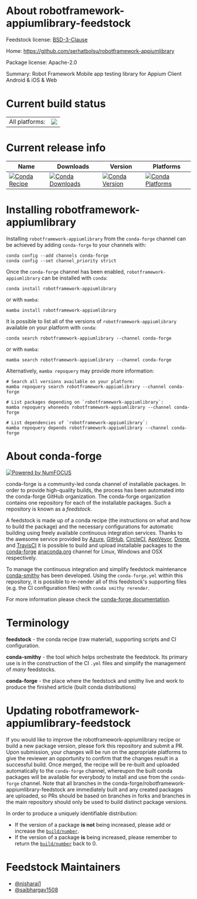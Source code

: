 About robotframework-appiumlibrary-feedstock
============================================

Feedstock license: [BSD-3-Clause](https://github.com/conda-forge/robotframework-appiumlibrary-feedstock/blob/main/LICENSE.txt)

Home: https://github.com/serhatbolsu/robotframework-appiumlibrary

Package license: Apache-2.0

Summary: Robot Framework Mobile app testing library for Appium Client Android & iOS & Web

Current build status
====================


<table><tr><td>All platforms:</td>
    <td>
      <a href="https://dev.azure.com/conda-forge/feedstock-builds/_build/latest?definitionId=10664&branchName=main">
        <img src="https://dev.azure.com/conda-forge/feedstock-builds/_apis/build/status/robotframework-appiumlibrary-feedstock?branchName=main">
      </a>
    </td>
  </tr>
</table>

Current release info
====================

| Name | Downloads | Version | Platforms |
| --- | --- | --- | --- |
| [![Conda Recipe](https://img.shields.io/badge/recipe-robotframework--appiumlibrary-green.svg)](https://anaconda.org/conda-forge/robotframework-appiumlibrary) | [![Conda Downloads](https://img.shields.io/conda/dn/conda-forge/robotframework-appiumlibrary.svg)](https://anaconda.org/conda-forge/robotframework-appiumlibrary) | [![Conda Version](https://img.shields.io/conda/vn/conda-forge/robotframework-appiumlibrary.svg)](https://anaconda.org/conda-forge/robotframework-appiumlibrary) | [![Conda Platforms](https://img.shields.io/conda/pn/conda-forge/robotframework-appiumlibrary.svg)](https://anaconda.org/conda-forge/robotframework-appiumlibrary) |

Installing robotframework-appiumlibrary
=======================================

Installing `robotframework-appiumlibrary` from the `conda-forge` channel can be achieved by adding `conda-forge` to your channels with:

```
conda config --add channels conda-forge
conda config --set channel_priority strict
```

Once the `conda-forge` channel has been enabled, `robotframework-appiumlibrary` can be installed with `conda`:

```
conda install robotframework-appiumlibrary
```

or with `mamba`:

```
mamba install robotframework-appiumlibrary
```

It is possible to list all of the versions of `robotframework-appiumlibrary` available on your platform with `conda`:

```
conda search robotframework-appiumlibrary --channel conda-forge
```

or with `mamba`:

```
mamba search robotframework-appiumlibrary --channel conda-forge
```

Alternatively, `mamba repoquery` may provide more information:

```
# Search all versions available on your platform:
mamba repoquery search robotframework-appiumlibrary --channel conda-forge

# List packages depending on `robotframework-appiumlibrary`:
mamba repoquery whoneeds robotframework-appiumlibrary --channel conda-forge

# List dependencies of `robotframework-appiumlibrary`:
mamba repoquery depends robotframework-appiumlibrary --channel conda-forge
```


About conda-forge
=================

[![Powered by
NumFOCUS](https://img.shields.io/badge/powered%20by-NumFOCUS-orange.svg?style=flat&colorA=E1523D&colorB=007D8A)](https://numfocus.org)

conda-forge is a community-led conda channel of installable packages.
In order to provide high-quality builds, the process has been automated into the
conda-forge GitHub organization. The conda-forge organization contains one repository
for each of the installable packages. Such a repository is known as a *feedstock*.

A feedstock is made up of a conda recipe (the instructions on what and how to build
the package) and the necessary configurations for automatic building using freely
available continuous integration services. Thanks to the awesome service provided by
[Azure](https://azure.microsoft.com/en-us/services/devops/), [GitHub](https://github.com/),
[CircleCI](https://circleci.com/), [AppVeyor](https://www.appveyor.com/),
[Drone](https://cloud.drone.io/welcome), and [TravisCI](https://travis-ci.com/)
it is possible to build and upload installable packages to the
[conda-forge](https://anaconda.org/conda-forge) [anaconda.org](https://anaconda.org/)
channel for Linux, Windows and OSX respectively.

To manage the continuous integration and simplify feedstock maintenance
[conda-smithy](https://github.com/conda-forge/conda-smithy) has been developed.
Using the ``conda-forge.yml`` within this repository, it is possible to re-render all of
this feedstock's supporting files (e.g. the CI configuration files) with ``conda smithy rerender``.

For more information please check the [conda-forge documentation](https://conda-forge.org/docs/).

Terminology
===========

**feedstock** - the conda recipe (raw material), supporting scripts and CI configuration.

**conda-smithy** - the tool which helps orchestrate the feedstock.
                   Its primary use is in the construction of the CI ``.yml`` files
                   and simplify the management of *many* feedstocks.

**conda-forge** - the place where the feedstock and smithy live and work to
                  produce the finished article (built conda distributions)


Updating robotframework-appiumlibrary-feedstock
===============================================

If you would like to improve the robotframework-appiumlibrary recipe or build a new
package version, please fork this repository and submit a PR. Upon submission,
your changes will be run on the appropriate platforms to give the reviewer an
opportunity to confirm that the changes result in a successful build. Once
merged, the recipe will be re-built and uploaded automatically to the
`conda-forge` channel, whereupon the built conda packages will be available for
everybody to install and use from the `conda-forge` channel.
Note that all branches in the conda-forge/robotframework-appiumlibrary-feedstock are
immediately built and any created packages are uploaded, so PRs should be based
on branches in forks and branches in the main repository should only be used to
build distinct package versions.

In order to produce a uniquely identifiable distribution:
 * If the version of a package **is not** being increased, please add or increase
   the [``build/number``](https://docs.conda.io/projects/conda-build/en/latest/resources/define-metadata.html#build-number-and-string).
 * If the version of a package **is** being increased, please remember to return
   the [``build/number``](https://docs.conda.io/projects/conda-build/en/latest/resources/define-metadata.html#build-number-and-string)
   back to 0.

Feedstock Maintainers
=====================

* [@nisharai1](https://github.com/nisharai1/)
* [@saibhargav1508](https://github.com/saibhargav1508/)

